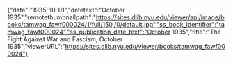 {"date":"1935-10-01","datetext":"October 1935","remotethumbnailpath":"https://sites.dlib.nyu.edu/viewer/api/image/books/tamwag_fawf000024/1/full/150,/0/default.jpg","ss_book_identifier":"tamwag_fawf000024","ss_publication_date_text":"October 1935","title":"The Fight Against War and Fascism, October 1935","viewerURL":"https://sites.dlib.nyu.edu/viewer/books/tamwag_fawf000024"}